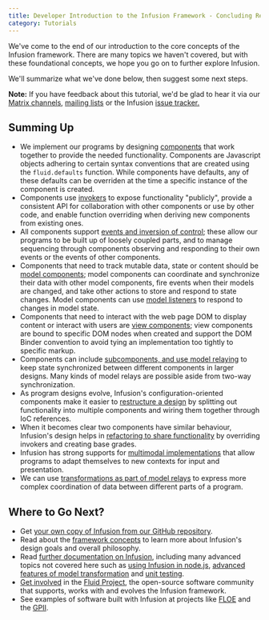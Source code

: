```yaml
---
title: Developer Introduction to the Infusion Framework - Concluding Remarks
category: Tutorials
---
```


We've come to the end of our introduction to the core concepts of the Infusion framework. There are many topics we
haven't covered, but with these foundational concepts, we hope you go on to further explore Infusion.

We'll summarize what we've done below, then suggest some next steps.

<div class="infusion-docs-note">
  <strong>Note:</strong> If you have feedback about this tutorial, we'd be glad to hear it via our
  <a href="https://fluidproject.atlassian.net/wiki/spaces/fluid/pages/11585501/Matrix+Channel">Matrix channels</a>,
  <a href="https://fluidproject.atlassian.net/wiki/spaces/fluid/pages/11577660/Mailing+Lists">mailing lists</a>
  or the Infusion
  <a href="https://fluidproject.atlassian.net/jira/software/c/projects/FLUID/issues">issue tracker.</a>
</div>

## Summing Up

* We implement our programs by designing [components](DeveloperIntroductionToInfusionFramework-Components.md) that work
  together to provide the needed functionality. Components are Javascript objects adhering to certain syntax conventions
  that are created using the `fluid.defaults` function. While components have defaults, any of these defaults can be
  overriden at the time a specific instance of the component is created.
* Components use [invokers](DeveloperIntroductionToInfusionFramework-Invokers.md) to expose functionality "publicly",
  provide a consistent API for collaboration with other components or use by other code, and enable function overriding
  when deriving new components from existing ones.
* All components support [events and inversion of control](DeveloperIntroductionToInfusionFramework-EventsAndInversionOfControl.md);
  these allow our programs to be built up of loosely coupled parts, and to manage sequencing through components
  observing and responding to their own events or the events of other components.
* Components that need to track mutable data, state or content should be
  [model components](DeveloperIntroductionToInfusionFramework-ModelsAndModelComponents.md); model components can
  coordinate and synchronize their data with other model components, fire events when their models are changed, and take
  other actions to store and respond to state changes. Model components can use
  [model listeners](DeveloperIntroductionToInfusionFramework-ModelsAndModelComponents.md#listening-to-model-changes) to
  respond to changes in model state.
* Components that need to interact with the web page DOM to display content or interact with users are
  [view components](DeveloperIntroductionToInfusionFramework-ViewsAndViewComponents.md); view components are bound to
  specific DOM nodes when created and support the DOM Binder convention to avoid tying an implementation too tightly to
  specific markup.
* Components can include [subcomponents, and use model relaying](DeveloperIntroductionToInfusionFramework-SubcomponentsAndModelRelaying.md)
  to keep state synchronized between different components in larger designs. Many kinds of model relays are possible
  aside from two-way synchronization.
* As program designs evolve, Infusion's configuration-oriented components make it easier to
  [restructure a design](DeveloperIntroductionToInfusionFramework-RestructuringComponents.md) by splitting out
  functionality into multiple components and wiring them together through IoC references.
* When it becomes clear two components have similar behaviour, Infusion's design helps in [refactoring to share
  functionality](DeveloperIntroductionToInfusionFramework-OverridingInvokersAndRefactoring.md) by overriding invokers
  and creating base grades.
* Infusion has strong supports for [multimodal implementations](DeveloperIntroductionToInfusionFramework-ExtendingDesignsWithExistingComponents.md)
  that allow programs to adapt themselves to new contexts for input and presentation.
* We can use [transformations as part of model relays](DeveloperIntroductionToInfusionFramework-TransformingModelRelays.md)
  to express more complex coordination of data between different parts of a program.

## Where to Go Next?

* Get [your own copy of Infusion from our GitHub repository](https://github.com/fluid-project/infusion).
* Read about the [framework concepts](../FrameworkConcepts.md) to learn more about Infusion's design goals and overall
  philosophy.
* Read [further documentation on Infusion](../), including many advanced topics not covered here such as
  [using Infusion in node.js](../NodeAPI.md), [advanced features of model transformation](../ModelTransformationAPI.md)
  and [unit testing](../jqUnit.md).
* [Get involved](https://fluidproject.atlassian.net/wiki/spaces/fluid/pages/11547481/Get+Involved) in the [Fluid Project](https://fluidproject.org/),
  the open-source software community that supports, works with and evolves the Infusion framework.
* See examples of software built with Infusion at projects like [FLOE](https://floeproject.org/) and the [GPII](https://raisingthefloor.org/the-global-public-infrastructure/).
